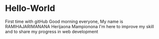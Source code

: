 # Hello-World
First time with gitHub
Good morning everyone, My name is RAMIHAJARIMANANA Herijaona Mampionona
I'm here to improve my skill and to share my progress in web development

